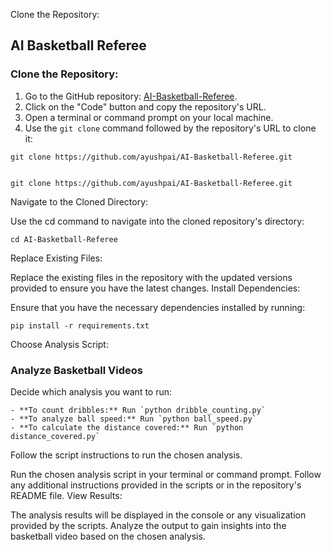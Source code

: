 Clone the Repository:

## AI Basketball Referee

### Clone the Repository:

1. Go to the GitHub repository: [AI-Basketball-Referee](https://github.com/ayushpai/AI-Basketball-Referee).
2. Click on the "Code" button and copy the repository's URL.
3. Open a terminal or command prompt on your local machine.
4. Use the `git clone` command followed by the repository's URL to clone it:

```
git clone https://github.com/ayushpai/AI-Basketball-Referee.git


git clone https://github.com/ayushpai/AI-Basketball-Referee.git
```
Navigate to the Cloned Directory:

Use the cd command to navigate into the cloned repository's directory:
```
cd AI-Basketball-Referee
```
Replace Existing Files:

Replace the existing files in the repository with the updated versions provided to ensure you have the latest changes.
Install Dependencies:

Ensure that you have the necessary dependencies installed by running:

```
pip install -r requirements.txt
```

Choose Analysis Script:

### Analyze Basketball Videos

Decide which analysis you want to run:
```
- **To count dribbles:** Run `python dribble_counting.py`
- **To analyze ball speed:** Run `python ball_speed.py`
- **To calculate the distance covered:** Run `python distance_covered.py`
  ```

Follow the script instructions to run the chosen analysis.


Run the chosen analysis script in your terminal or command prompt.
Follow any additional instructions provided in the scripts or in the repository's README file.
View Results:

The analysis results will be displayed in the console or any visualization provided by the scripts.
Analyze the output to gain insights into the basketball video based on the chosen analysis.
